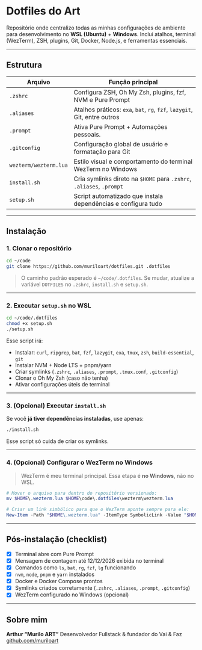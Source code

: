 # Dotfiles do Art

Repositório onde centralizo todas as minhas configurações de ambiente para desenvolvimento no **WSL (Ubuntu)** + **Windows**.
Inclui atalhos, terminal (WezTerm), ZSH, plugins, Git, Docker, Node.js, e ferramentas essenciais.

---

## Estrutura

| Arquivo               | Função principal                                                          |
| --------------------- | ------------------------------------------------------------------------- |
| `.zshrc`              | Configura ZSH, Oh My Zsh, plugins, fzf, NVM e Pure Prompt                 |
| `.aliases`            | Atalhos práticos: `exa`, `bat`, `rg`, `fzf`, `lazygit`, Git, entre outros |
| `.prompt`             | Ativa Pure Prompt + Automações pessoais.                                  |
| `.gitconfig`          | Configuração global de usuário e formatação para Git                      |
| `wezterm/wezterm.lua` | Estilo visual e comportamento do terminal WezTerm no Windows              |
| `install.sh`          | Cria symlinks direto na `$HOME` para `.zshrc`, `.aliases`, `.prompt`      |
| `setup.sh`            | Script automatizado que instala dependências e configura tudo             |

---

## Instalação

### 1. Clonar o repositório

```bash
cd ~/code
git clone https://github.com/muriloart/dotfiles.git .dotfiles
```

> O caminho padrão esperado é `~/code/.dotfiles`. Se mudar, atualize a variável `DOTFILES` no `.zshrc`, `install.sh` e `setup.sh`.

---

### 2. Executar `setup.sh` no WSL

```bash
cd ~/code/.dotfiles
chmod +x setup.sh
./setup.sh
```

Esse script irá:

- Instalar: `curl`, `ripgrep`, `bat`, `fzf`, `lazygit`, `exa`, `tmux`, `zsh`, `build-essential`, `git`
- Instalar NVM + Node LTS + pnpm/yarn
- Criar symlinks (`.zshrc`, `.aliases`, `.prompt`, `.tmux.conf`, `.gitconfig`)
- Clonar o Oh My Zsh (caso não tenha)
- Ativar configurações úteis de terminal

---

### 3. (Opcional) Executar `install.sh`

Se você **já tiver dependências instaladas**, use apenas:

```bash
./install.sh
```

Esse script só cuida de criar os symlinks.

---

### 4. (Opcional) Configurar o WezTerm no Windows

> WezTerm é meu terminal principal. Essa etapa é **no Windows**, não no WSL.

```powershell
# Mover o arquivo para dentro do repositório versionado:
mv $HOME\.wezterm.lua $HOME\code\.dotfiles\wezterm\wezterm.lua

# Criar um link simbólico para que o WezTerm aponte sempre para ele:
New-Item -Path "$HOME\.wezterm.lua" -ItemType SymbolicLink -Value "$HOME\code\.dotfiles\wezterm\wezterm.lua"
```

---

## Pós-instalação (checklist)

- [x] Terminal abre com Pure Prompt
- [x] Mensagem de contagem até 12/12/2026 exibida no terminal
- [x] Comandos como `ls`, `bat`, `rg`, `fzf`, `lg` funcionando
- [x] `nvm`, `node`, `pnpm` e `yarn` instalados
- [x] Docker e Docker Compose prontos
- [x] Symlinks criados corretamente (`.zshrc`, `.aliases`, `.prompt`, `.gitconfig`)
- [x] WezTerm configurado no Windows (opcional)

---

## Sobre mim

**Arthur “Murilo ART”**
Desenvolvedor Fullstack & fundador do Vai & Faz
[github.com/muriloart](https://github.com/muriloart)
